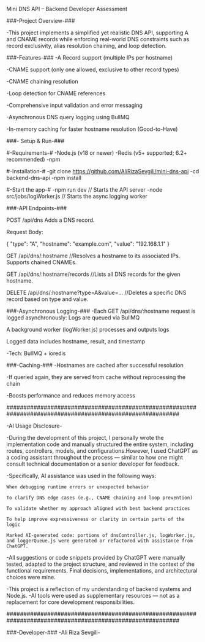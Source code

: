 Mini DNS API – Backend Developer Assessment

###-Project Overview-###

 -This project implements a simplified yet realistic DNS API, supporting A and CNAME records while enforcing real-world DNS constraints such as record exclusivity, alias resolution chaining, and loop detection.

###-Features-###
 -A Record support (multiple IPs per hostname)

 -CNAME support (only one allowed, exclusive to other record types)

 -CNAME chaining resolution

 -Loop detection for CNAME references

 -Comprehensive input validation and error messaging

 -Asynchronous DNS query logging using BullMQ

 -In-memory caching for faster hostname resolution (Good-to-Have)

###- Setup & Run-###

 #-Requirements-#
  -Node.js (v18 or newer)
  -Redis (v5+ supported; 6.2+ recommended)
  -npm

 #-Installation-#
  -git clone <https://github.com/AliRizaSevgili/mini-dns-api>
  -cd backend-dns-api
  -npm install
 
 #-Start the app-#
  -npm run dev     // Starts the API server
  -node src/jobs/logWorker.js   // Starts the async  logging worker


###-API Endpoints-###

  POST /api/dns 
  Adds a DNS record.

  Request Body:

 { "type": "A", "hostname": "example.com", "value": "192.168.1.1" }

  GET /api/dns/:hostname  //Resolves a hostname to its associated IPs. Supports chained CNAMEs.

  GET /api/dns/:hostname/records  //Lists all DNS records for the given hostname.

  DELETE /api/dns/:hostname?type=A&value=...   //Deletes a specific DNS record based on type and value.



###-Asynchronous Logging-###
 -Each GET /api/dns/:hostname request is logged asynchronously:
 Logs are queued via BullMQ
 
 A background worker (logWorker.js) processes and outputs logs
 
 Logged data includes hostname, result, and timestamp
 
 -Tech: BullMQ + ioredis


###-Caching-###
 -Hostnames are cached after successful resolution

 -If queried again, they are served from cache without reprocessing the chain

 -Boosts performance and reduces memory access


###########################################################################################################
  
-AI Usage Disclosure-

-During the development of this project, I personally wrote the implementation code and manually structured the entire system, including routes, controllers, models, and configurations.However, I used ChatGPT as a coding assistant throughout the process — similar to how one might consult technical documentation or a senior developer for feedback.


-Specifically, AI assistance was used in the following ways:

    When debugging runtime errors or unexpected behavior

    To clarify DNS edge cases (e.g., CNAME chaining and loop prevention)

    To validate whether my approach aligned with best backend practices

    To help improve expressiveness or clarity in certain parts of the logic
    
    Marked AI-generated code: portions of dnsController.js, logWorker.js, and loggerQueue.js were generated or refactored with assistance from ChatGPT.


-All suggestions or code snippets provided by ChatGPT were manually tested, adapted to the project structure, and reviewed in the context of the functional requirements.
Final decisions, implementations, and architectural choices were mine.

-This project is a reflection of my understanding of backend systems and Node.js.
-AI tools were used as supplementary resources — not as a replacement for core development responsibilities.


###########################################################################################################


###-Developer-###
 -Ali Riza Sevgili-
